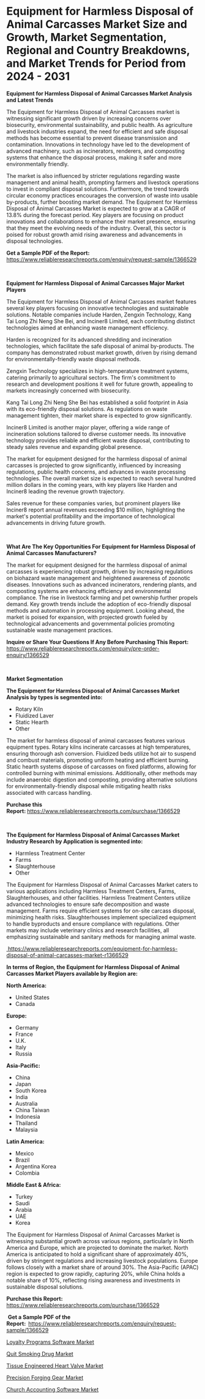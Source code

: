 <p><h1>Equipment for Harmless Disposal of Animal Carcasses Market Size and Growth, Market Segmentation, Regional and Country Breakdowns, and Market Trends for Period from 2024 -  2031</h1></p><p><strong>Equipment for Harmless Disposal of Animal Carcasses Market Analysis and Latest Trends</strong></p>
<p><p>The Equipment for Harmless Disposal of Animal Carcasses market is witnessing significant growth driven by increasing concerns over biosecurity, environmental sustainability, and public health. As agriculture and livestock industries expand, the need for efficient and safe disposal methods has become essential to prevent disease transmission and contamination. Innovations in technology have led to the development of advanced machinery, such as incinerators, renderers, and composting systems that enhance the disposal process, making it safer and more environmentally friendly.</p><p>The market is also influenced by stricter regulations regarding waste management and animal health, prompting farmers and livestock operations to invest in compliant disposal solutions. Furthermore, the trend towards circular economy practices encourages the conversion of waste into usable by-products, further boosting market demand. The Equipment for Harmless Disposal of Animal Carcasses Market is expected to grow at a CAGR of 13.8% during the forecast period. Key players are focusing on product innovations and collaborations to enhance their market presence, ensuring that they meet the evolving needs of the industry. Overall, this sector is poised for robust growth amid rising awareness and advancements in disposal technologies.</p></p>
<p><strong>Get a Sample PDF of the Report:&nbsp;</strong> <a href="https://www.reliableresearchreports.com/enquiry/request-sample/1366529">https://www.reliableresearchreports.com/enquiry/request-sample/1366529</a></p>
<p>&nbsp;</p>
<p><strong>Equipment for Harmless Disposal of Animal Carcasses Major Market Players</strong></p>
<p><p>The Equipment for Harmless Disposal of Animal Carcasses market features several key players focusing on innovative technologies and sustainable solutions. Notable companies include Harden, Zengxin Technology, Kang Tai Long Zhi Neng She Bei, and Inciner8 Limited, each contributing distinct technologies aimed at enhancing waste management efficiency.</p><p>Harden is recognized for its advanced shredding and incineration technologies, which facilitate the safe disposal of animal by-products. The company has demonstrated robust market growth, driven by rising demand for environmentally-friendly waste disposal methods. </p><p>Zengxin Technology specializes in high-temperature treatment systems, catering primarily to agricultural sectors. The firm's commitment to research and development positions it well for future growth, appealing to markets increasingly concerned with biosecurity.</p><p>Kang Tai Long Zhi Neng She Bei has established a solid footprint in Asia with its eco-friendly disposal solutions. As regulations on waste management tighten, their market share is expected to grow significantly. </p><p>Inciner8 Limited is another major player, offering a wide range of incineration solutions tailored to diverse customer needs. Its innovative technology provides reliable and efficient waste disposal, contributing to steady sales revenue and expanding global presence.</p><p>The market for equipment designed for the harmless disposal of animal carcasses is projected to grow significantly, influenced by increasing regulations, public health concerns, and advances in waste processing technologies. The overall market size is expected to reach several hundred million dollars in the coming years, with key players like Harden and Inciner8 leading the revenue growth trajectory.</p><p>Sales revenue for these companies varies, but prominent players like Inciner8 report annual revenues exceeding $10 million, highlighting the market's potential profitability and the importance of technological advancements in driving future growth.</p></p>
<p>&nbsp;</p>
<p><strong>What Are The Key Opportunities For Equipment for Harmless Disposal of Animal Carcasses Manufacturers?</strong></p>
<p><p>The market for equipment designed for the harmless disposal of animal carcasses is experiencing robust growth, driven by increasing regulations on biohazard waste management and heightened awareness of zoonotic diseases. Innovations such as advanced incinerators, rendering plants, and composting systems are enhancing efficiency and environmental compliance. The rise in livestock farming and pet ownership further propels demand. Key growth trends include the adoption of eco-friendly disposal methods and automation in processing equipment. Looking ahead, the market is poised for expansion, with projected growth fueled by technological advancements and governmental policies promoting sustainable waste management practices.</p></p>
<p><strong>Inquire or Share Your Questions If Any Before Purchasing This Report:</strong> <a href="https://www.reliableresearchreports.com/enquiry/pre-order-enquiry/1366529">https://www.reliableresearchreports.com/enquiry/pre-order-enquiry/1366529</a></p>
<p>&nbsp;</p>
<p><strong>Market Segmentation</strong></p>
<p><strong>The Equipment for Harmless Disposal of Animal Carcasses Market Analysis by types is segmented into:</strong></p>
<p><ul><li>Rotary Kiln</li><li>Fluidized Laver</li><li>Static Hearth</li><li>Other</li></ul></p>
<p><p>The market for harmless disposal of animal carcasses features various equipment types. Rotary kilns incinerate carcasses at high temperatures, ensuring thorough ash conversion. Fluidized beds utilize hot air to suspend and combust materials, promoting uniform heating and efficient burning. Static hearth systems dispose of carcasses on fixed platforms, allowing for controlled burning with minimal emissions. Additionally, other methods may include anaerobic digestion and composting, providing alternative solutions for environmentally-friendly disposal while mitigating health risks associated with carcass handling.</p></p>
<p><strong>Purchase this Report:&nbsp;</strong><a href="https://www.reliableresearchreports.com/purchase/1366529">https://www.reliableresearchreports.com/purchase/1366529</a></p>
<p>&nbsp;</p>
<p><strong>The Equipment for Harmless Disposal of Animal Carcasses Market Industry Research by Application is segmented into:</strong></p>
<p><ul><li>Harmless Treatment Center</li><li>Farms</li><li>Slaughterhouse</li><li>Other</li></ul></p>
<p><p>The Equipment for Harmless Disposal of Animal Carcasses Market caters to various applications including Harmless Treatment Centers, Farms, Slaughterhouses, and other facilities. Harmless Treatment Centers utilize advanced technologies to ensure safe decomposition and waste management. Farms require efficient systems for on-site carcass disposal, minimizing health risks. Slaughterhouses implement specialized equipment to handle byproducts and ensure compliance with regulations. Other markets may include veterinary clinics and research facilities, all emphasizing sustainable and sanitary methods for managing animal waste.</p></p>
<p><a href="https://www.reliableresearchreports.com/equipment-for-harmless-disposal-of-animal-carcasses-market-r1366529">&nbsp;https://www.reliableresearchreports.com/equipment-for-harmless-disposal-of-animal-carcasses-market-r1366529</a></p>
<p><strong>In terms of Region, the Equipment for Harmless Disposal of Animal Carcasses Market Players available by Region are:</strong></p>
<p>
    <p> <strong> North America: </strong>
        <ul>
            <li>United States</li>
            <li>Canada</li>
        </ul>
        </p> 
    <p> <strong> Europe: </strong>
        <ul>
            <li>Germany</li>
            <li>France</li>
            <li>U.K.</li>
            <li>Italy</li>
            <li>Russia</li>
        </ul>
        </p> 
    <p> <strong> Asia-Pacific: </strong>
        <ul>
            <li>China</li>
            <li>Japan</li>
            <li>South Korea</li>
            <li>India</li>
            <li>Australia</li>
            <li>China Taiwan</li>
            <li>Indonesia</li>
            <li>Thailand</li>
            <li>Malaysia</li>
        </ul>
        </p> 
    <p> <strong> Latin America: </strong>
        <ul>
            <li>Mexico</li>
            <li>Brazil</li>
            <li>Argentina Korea</li>
            <li>Colombia</li>
        </ul>
        </p> 
    <p> <strong> Middle East & Africa: </strong>
        <ul>
            <li>Turkey</li>
            <li>Saudi</li>
            <li>Arabia</li>
            <li>UAE</li>
            <li>Korea</li>
        </ul>
    </p>
    </p>
<p><p>The Equipment for Harmless Disposal of Animal Carcasses Market is witnessing substantial growth across various regions, particularly in North America and Europe, which are projected to dominate the market. North America is anticipated to hold a significant share of approximately 40%, driven by stringent regulations and increasing livestock populations. Europe follows closely with a market share of around 30%. The Asia-Pacific (APAC) region is expected to grow rapidly, capturing 20%, while China holds a notable share of 10%, reflecting rising awareness and investments in sustainable disposal solutions.</p></p>
<p><strong>Purchase this Report: </strong><a href="https://www.reliableresearchreports.com/purchase/1366529">https://www.reliableresearchreports.com/purchase/1366529</a></p>
<p>&nbsp;<strong>Get a Sample PDF of the Report:&nbsp;&nbsp;</strong><a href="https://www.reliableresearchreports.com/enquiry/request-sample/1366529">https://www.reliableresearchreports.com/enquiry/request-sample/1366529</a></p>
<p><strong></strong></p>
<p><p><a href="https://issuu.com/reportprime-2/docs/loyalty-programs-software-market-si_bcab936f4971a4">Loyalty Programs Software Market</a></p><p><a href="https://www.linkedin.com/pulse/global-market-pulse-trends-growth-analysis-quit-smoking-drug-9nmrf?trackingId=SG%2BcMQCWSh%2B%2BM6NrjAUCPA%3D%3D">Quit Smoking Drug Market</a></p><p><a href="https://www.linkedin.com/pulse/tissue-engineered-heart-valve-market-size-growing-cagr-55ajf?trackingId=Em6aAL67ToefzMc7lYGYvw%3D%3D">Tissue Engineered Heart Valve Market</a></p><p><a href="https://github.com/KamrulHadi87/Market-Research-Report-List-1/blob/main/precision-forging-gear-market.md">Precision Forging Gear Market</a></p><p><a href="https://issuu.com/reportprime-2/docs/church-accounting-software-market-s_6160b6a1de5439">Church Accounting Software Market</a></p></p>